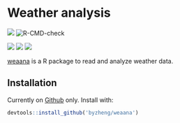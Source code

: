 # Weather analysis

[![](https://www.r-pkg.org/badges/version/weaana?color=green)](https://cran.r-project.org/package=weaana)
![R-CMD-check](https://github.com/byzheng/weaana/workflows/R-CMD-check/badge.svg) 

[![](http://cranlogs.r-pkg.org/badges/grand-total/weaana?color=green)](https://cran.r-project.org/package=weaana)
[![](http://cranlogs.r-pkg.org/badges/last-month/weaana?color=green)](https://cran.r-project.org/package=weaana)
[![](http://cranlogs.r-pkg.org/badges/last-week/weaana?color=green)](https://cran.r-project.org/package=weaana)



[weaana](https://weaana.bangyou.me) is a R package to read and analyze weather data.


## Installation

Currently on [Github](https://github.com/byzheng/weaana) only. Install with:

```r
devtools::install_github('byzheng/weaana')
```

